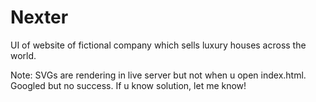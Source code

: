 # Nexter
UI of website of fictional company which sells luxury houses across the world.

Note: SVGs are rendering in live server but not when u open index.html. Googled but no success. If u know solution, let me know!
